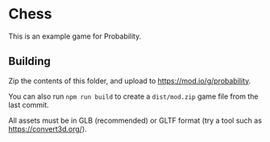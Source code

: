 # Chess
This is an example game for Probability.

## Building
Zip the contents of this folder, and upload to https://mod.io/g/probability.

You can also run `npm run build` to create a `dist/mod.zip` game file from the last commit.

All assets must be in GLB (recommended) or GLTF format (try a tool such as https://convert3d.org/).

